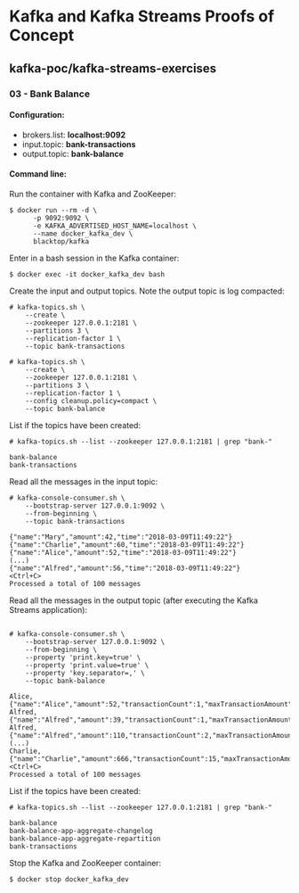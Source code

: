 # Kafka and Kafka Streams Proofs of Concept

## kafka-poc/kafka-streams-exercises

### 03 - Bank Balance

#### Configuration:

* brokers.list: **localhost:9092**
* input.topic: **bank-transactions**
* output.topic: **bank-balance**

#### Command line:

Run the container with Kafka and ZooKeeper:
```
$ docker run --rm -d \
      -p 9092:9092 \
      -e KAFKA_ADVERTISED_HOST_NAME=localhost \
      --name docker_kafka_dev \
      blacktop/kafka
```

Enter in a bash session in the Kafka container:
```    
$ docker exec -it docker_kafka_dev bash
```

Create the input and output topics. Note the output topic is log compacted:
```
# kafka-topics.sh \
    --create \
    --zookeeper 127.0.0.1:2181 \
    --partitions 3 \
    --replication-factor 1 \
    --topic bank-transactions
    
# kafka-topics.sh \
    --create \
    --zookeeper 127.0.0.1:2181 \
    --partitions 3 \
    --replication-factor 1 \
    --config cleanup.policy=compact \
    --topic bank-balance
```

List if the topics have been created:
```
# kafka-topics.sh --list --zookeeper 127.0.0.1:2181 | grep "bank-"
    
bank-balance
bank-transactions
```

Read all the messages in the input topic:
```
# kafka-console-consumer.sh \
    --bootstrap-server 127.0.0.1:9092 \
    --from-beginning \
    --topic bank-transactions
    
{"name":"Mary","amount":42,"time":"2018-03-09T11:49:22"}
{"name":"Charlie","amount":60,"time":"2018-03-09T11:49:22"}
{"name":"Alice","amount":52,"time":"2018-03-09T11:49:22"}
(...)
{"name":"Alfred","amount":56,"time":"2018-03-09T11:49:22"}
<Ctrl+C>
Processed a total of 100 messages
```

Read all the messages in the output topic (after executing the Kafka Streams application):
```

# kafka-console-consumer.sh \
    --bootstrap-server 127.0.0.1:9092 \
    --from-beginning \
    --property 'print.key=true' \
    --property 'print.value=true' \
    --property 'key.separator=,' \
    --topic bank-balance
    
Alice,{"name":"Alice","amount":52,"transactionCount":1,"maxTransactionAmount":52,"minTransactionAmount":52}
Alfred,{"name":"Alfred","amount":39,"transactionCount":1,"maxTransactionAmount":39,"minTransactionAmount":39}
Alfred,{"name":"Alfred","amount":110,"transactionCount":2,"maxTransactionAmount":71,"minTransactionAmount":39}
(...)
Charlie,{"name":"Charlie","amount":666,"transactionCount":15,"maxTransactionAmount":99,"minTransactionAmount":0}
<Ctrl+C>
Processed a total of 100 messages
```

List if the topics have been created:
```
# kafka-topics.sh --list --zookeeper 127.0.0.1:2181 | grep "bank-"
    
bank-balance
bank-balance-app-aggregate-changelog
bank-balance-app-aggregate-repartition
bank-transactions
```

Stop the Kafka and ZooKeeper container:
```
$ docker stop docker_kafka_dev
```
